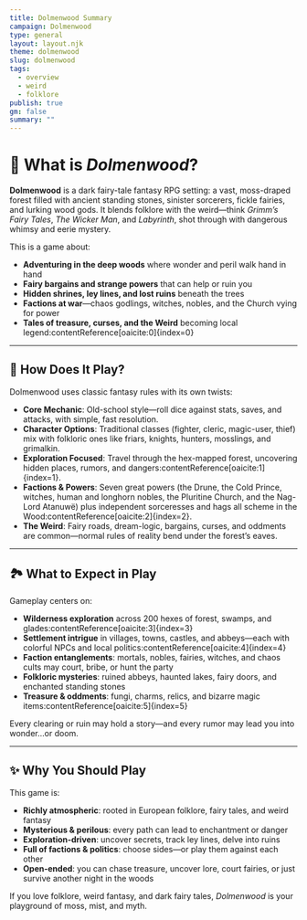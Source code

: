```yaml
---
title: Dolmenwood Summary
campaign: Dolmenwood
type: general
layout: layout.njk
theme: dolmenwood
slug: dolmenwood
tags:
  - overview
  - weird
  - folklore
publish: true
gm: false
summary: ""
---
```


# 🌲 What is *Dolmenwood*?

**Dolmenwood** is a dark fairy-tale fantasy RPG setting: a vast, moss-draped forest filled with ancient standing stones, sinister sorcerers, fickle fairies, and lurking wood gods. It blends folklore with the weird—think *Grimm’s Fairy Tales*, *The Wicker Man*, and *Labyrinth*, shot through with dangerous whimsy and eerie mystery.

This is a game about:
- **Adventuring in the deep woods** where wonder and peril walk hand in hand  
- **Fairy bargains and strange powers** that can help or ruin you  
- **Hidden shrines, ley lines, and lost ruins** beneath the trees  
- **Factions at war**—chaos godlings, witches, nobles, and the Church vying for power  
- **Tales of treasure, curses, and the Weird** becoming local legend:contentReference[oaicite:0]{index=0}

---

## 🎲 How Does It Play?

Dolmenwood uses classic fantasy rules with its own twists:

- **Core Mechanic**: Old-school style—roll dice against stats, saves, and attacks, with simple, fast resolution.  
- **Character Options**: Traditional classes (fighter, cleric, magic-user, thief) mix with folkloric ones like friars, knights, hunters, mosslings, and grimalkin.  
- **Exploration Focused**: Travel through the hex-mapped forest, uncovering hidden places, rumors, and dangers:contentReference[oaicite:1]{index=1}.  
- **Factions & Powers**: Seven great powers (the Drune, the Cold Prince, witches, human and longhorn nobles, the Pluritine Church, and the Nag-Lord Atanuwë) plus independent sorceresses and hags all scheme in the Wood:contentReference[oaicite:2]{index=2}.  
- **The Weird**: Fairy roads, dream-logic, bargains, curses, and oddments are common—normal rules of reality bend under the forest’s eaves.

---

## 🏞️ What to Expect in Play

Gameplay centers on:
- **Wilderness exploration** across 200 hexes of forest, swamps, and glades:contentReference[oaicite:3]{index=3}  
- **Settlement intrigue** in villages, towns, castles, and abbeys—each with colorful NPCs and local politics:contentReference[oaicite:4]{index=4}  
- **Faction entanglements**: mortals, nobles, fairies, witches, and chaos cults may court, bribe, or hunt the party  
- **Folkloric mysteries**: ruined abbeys, haunted lakes, fairy doors, and enchanted standing stones  
- **Treasure & oddments**: fungi, charms, relics, and bizarre magic items:contentReference[oaicite:5]{index=5}

Every clearing or ruin may hold a story—and every rumor may lead you into wonder…or doom.

---

## ✨ Why You Should Play

This game is:
- **Richly atmospheric**: rooted in European folklore, fairy tales, and weird fantasy  
- **Mysterious & perilous**: every path can lead to enchantment or danger  
- **Exploration-driven**: uncover secrets, track ley lines, delve into ruins  
- **Full of factions & politics**: choose sides—or play them against each other  
- **Open-ended**: you can chase treasure, uncover lore, court fairies, or just survive another night in the woods  

If you love folklore, weird fantasy, and dark fairy tales, *Dolmenwood* is your playground of moss, mist, and myth.  
